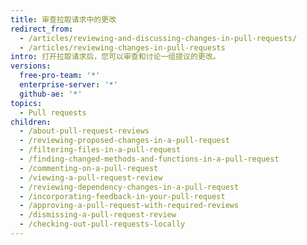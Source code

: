 ```yaml
---
title: 审查拉取请求中的更改
redirect_from:
  - /articles/reviewing-and-discussing-changes-in-pull-requests/
  - /articles/reviewing-changes-in-pull-requests
intro: 打开拉取请求后，您可以审查和讨论一组提议的更改。
versions:
  free-pro-team: '*'
  enterprise-server: '*'
  github-ae: '*'
topics:
  - Pull requests
children:
  - /about-pull-request-reviews
  - /reviewing-proposed-changes-in-a-pull-request
  - /filtering-files-in-a-pull-request
  - /finding-changed-methods-and-functions-in-a-pull-request
  - /commenting-on-a-pull-request
  - /viewing-a-pull-request-review
  - /reviewing-dependency-changes-in-a-pull-request
  - /incorporating-feedback-in-your-pull-request
  - /approving-a-pull-request-with-required-reviews
  - /dismissing-a-pull-request-review
  - /checking-out-pull-requests-locally
---
```


